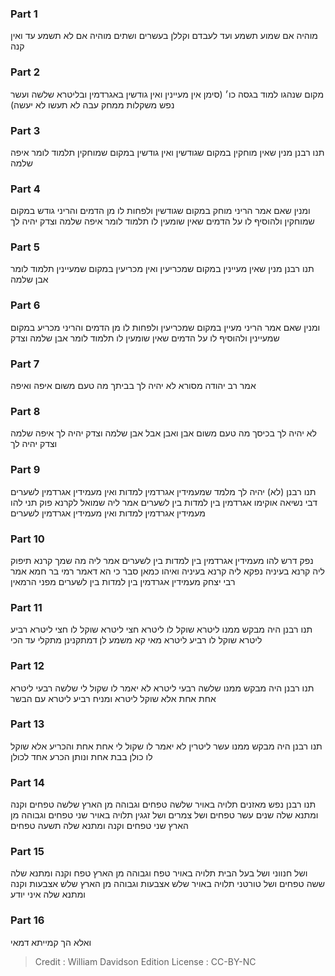 
### Part 1
מוהיה אם שמוע תשמע ועד לעבדם וקללן בעשרים ושתים מוהיה אם לא תשמע עד ואין קנה

### Part 2
מקום שנהגו למוד בגסה כו׳ (סימן אין מעיינין ואין גודשין באגרדמין ובליטרא שלשה ועשר נפש משקלות ממחק עבה לא תעשו לא יעשה)

### Part 3
תנו רבנן מנין שאין מוחקין במקום שגודשין ואין גודשין במקום שמוחקין תלמוד לומר איפה שלמה

### Part 4
ומנין שאם אמר הריני מוחק במקום שגודשין ולפחות לו מן הדמים והריני גודש במקום שמוחקין ולהוסיף לו על הדמים שאין שומעין לו תלמוד לומר איפה שלמה וצדק יהיה לך

### Part 5
תנו רבנן מנין שאין מעיינין במקום שמכריעין ואין מכריעין במקום שמעיינין תלמוד לומר אבן שלמה

### Part 6
ומנין שאם אמר הריני מעיין במקום שמכריעין ולפחות לו מן הדמים והריני מכריע במקום שמעיינין ולהוסיף לו על הדמים שאין שומעין לו תלמוד לומר אבן שלמה וצדק

### Part 7
אמר רב יהודה מסורא לא יהיה לך בביתך מה טעם משום איפה ואיפה

### Part 8
לא יהיה לך בכיסך מה טעם משום אבן ואבן אבל אבן שלמה וצדק יהיה לך איפה שלמה וצדק יהיה לך

### Part 9
תנו רבנן (לא) יהיה לך מלמד שמעמידין אגרדמין למדות ואין מעמידין אגרדמין לשערים דבי נשיאה אוקימו אגרדמין בין למדות בין לשערים אמר ליה שמואל לקרנא פוק תני להו מעמידין אגרדמין למדות ואין מעמידין אגרדמין לשערים

### Part 10
נפק דרש להו מעמידין אגרדמין בין למדות בין לשערים אמר ליה מה שמך קרנא תיפוק ליה קרנא בעיניה נפקא ליה קרנא בעיניה ואיהו כמאן סבר כי הא דאמר רמי בר חמא אמר רבי יצחק מעמידין אגרדמין בין למדות בין לשערים מפני הרמאין

### Part 11
תנו רבנן היה מבקש ממנו ליטרא שוקל לו ליטרא חצי ליטרא שוקל לו חצי ליטרא רביע ליטרא שוקל לו רביע ליטרא מאי קא משמע לן דמתקנינן מתקלי עד הכי

### Part 12
תנו רבנן היה מבקש ממנו שלשה רבעי ליטרא לא יאמר לו שקול לי שלשה רבעי ליטרא אחת אחת אלא שוקל ליטרא ומניח רביע ליטרא עם הבשר

### Part 13
תנו רבנן היה מבקש ממנו עשר ליטרין לא יאמר לו שקול לי אחת אחת והכריע אלא שוקל לו כולן בבת אחת ונותן הכרע אחד לכולן

### Part 14
תנו רבנן נפש מאזנים תלויה באויר שלשה טפחים וגבוהה מן הארץ שלשה טפחים וקנה ומתנא שלה שנים עשר טפחים ושל צמרים ושל זגגין תלויה באויר שני טפחים וגבוהה מן הארץ שני טפחים וקנה ומתנא שלה תשעה טפחים

### Part 15
ושל חנווני ושל בעל הבית תלויה באויר טפח וגבוהה מן הארץ טפח וקנה ומתנא שלה ששה טפחים ושל טורטני תלויה באויר שלש אצבעות וגבוהה מן הארץ שלש אצבעות וקנה ומתנא שלה איני יודע

### Part 16
ואלא הך קמייתא דמאי

>Credit : William Davidson Edition
>License : CC-BY-NC